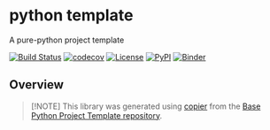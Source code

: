 # python template

A pure-python project template

[![Build Status](https://github.com/python-project-templates/python-template/actions/workflows/build.yml/badge.svg?branch=main&event=push)](https://github.com/python-project-templates/python-template/actions/workflows/build.yml)
[![codecov](https://codecov.io/gh/python-project-templates/python-template/branch/main/graph/badge.svg)](https://codecov.io/gh/python-project-templates/python-template)
[![License](https://img.shields.io/github/license/python-project-templates/python-template)](https://github.com/python-project-templates/python-template)
[![PyPI](https://img.shields.io/pypi/v/python-template.svg)](https://pypi.python.org/pypi/python-template)
[![Binder](https://mybinder.org/badge_logo.svg)](https://mybinder.org/v2/gh/python-project-templates/python-template/main?urlpath=lab)

## Overview


> \[!NOTE\]
> This library was generated using [copier](https://copier.readthedocs.io/en/stable/) from the [Base Python Project Template repository](https://github.com/python-project-templates/base).
